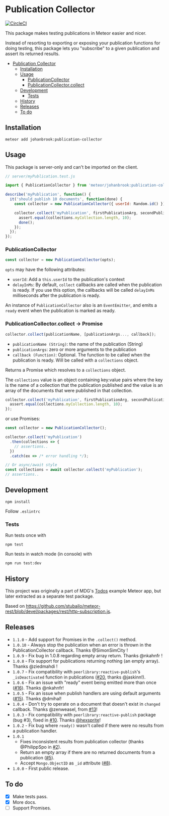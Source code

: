 # Publication Collector

[![CircleCI](https://img.shields.io/circleci/project/johanbrook/meteor-publication-collector.svg?maxAge=2592000)]()

This package makes testing publications in Meteor easier and nicer.

Instead of resorting to exporting or exposing your publication functions for doing testing, this package lets you "subscribe" to a given publication and assert its returned results.

<!-- START doctoc generated TOC please keep comment here to allow auto update -->
<!-- DON'T EDIT THIS SECTION, INSTEAD RE-RUN doctoc TO UPDATE -->

- [Publication Collector](#publication-collector)
  - [Installation](#installation)
  - [Usage](#usage)
    - [PublicationCollector](#publicationcollector)
    - [PublicationCollector.collect](#publicationcollectorcollect)
  - [Development](#development)
    - [Tests](#tests)
  - [History](#history)
  - [Releases](#releases)
  - [To do](#to-do)

<!-- END doctoc generated TOC please keep comment here to allow auto update -->

## Installation

```
meteor add johanbrook:publication-collector
```

## Usage

This package is server-only and can't be imported on the client.

```js
// server/myPublication.test.js

import { PublicationCollector } from 'meteor/johanbrook:publication-collector';

describe('myPublication', function() {
  it('should publish 10 documents', function(done) {
    const collector = new PublicationCollector({ userId: Random.id() });

    collector.collect('myPublication', firstPublicationArg, secondPublicationArg, (collections) => {
      assert.equal(collections.myCollection.length, 10);
      done();
    });
  });
});
```

### PublicationCollector

```js
const collector = new PublicationCollector(opts);
```

`opts` may have the following attributes:
- `userId`: Add a `this.userId` to the publication's context
- `delayInMs`: By default, `collect` callbacks are called when the publication is ready. If you use this option, the callbacks will be called `delayInMs` milliseconds after the publication is ready.

An instance of `PublicationCollector` also is an `EventEmitter`, and emits a `ready` event when the publication is marked as ready.

### PublicationCollector.collect -> Promise

```js
collector.collect(publicationName, [publicationArgs..., callback]);
```

- `publicationName (String)`:  the name of the publication (String)
- `publicationArgs`: zero or more arguments to the publication
- `callback (Function)`: Optional. The function to be called when the publication is ready. Will be called with a `collections` object.

Returns a Promise which resolves to a `collections` object.

The `collections` value is an object containing key:value pairs where the key is the name of a collection that the publication published and the value is an array of the documents that were published in that collection.

```js
collector.collect('myPublication', firstPublicationArg, secondPublicationArg, (collections) => {
  assert.equal(collections.myCollection.length, 10);
});
```

or use Promises:

```js
const collector = new PublicationCollector();

collector.collect('myPublication')
  .then(collections => {
    // assertions..
  })
  .catch(ex => /* error handling */);

// Or async/await style
const collections = await collector.collect('myPublication');
// assertions..
```

## Development

```
npm install
```

Follow `.eslintrc`

### Tests

Run tests once with

```
npm test
```

Run tests in watch mode (in console) with

```
npm run test:dev
```

## History

This project was originally a part of MDG's [Todos](https://github.com/meteor/todos) example Meteor app, but later extracted as a separate test package.

Based on https://github.com/stubailo/meteor-rest/blob/devel/packages/rest/http-subscription.js.

## Releases

- `1.1.0` - Add support for Promises in the `.collect()` method.
- `1.0.10` - Always stop the publication when an error is thrown in the PublicationCollector callback. Thanks @SimonSimCity !
- `1.0.9` - Fix bug in 1.0.8 regarding empty array return. Thanks @nkahnfr !
- `1.0.8` - Fix support for publications returning nothing (an empty array). Thanks @ziedmahdi !
- `1.0.7` - Fix compatibility with `peerlibrary:reactive-publish`'s `_isDeactivated` function in publications ([#20](https://github.com/johanbrook/meteor-publication-collector/pull/23), thanks @jaskinn!).
- `1.0.6` - Fix an issue with "ready" event being emitted more than once ([#16](https://github.com/johanbrook/meteor-publication-collector/pull/16)). Thanks @nkahnfr!
- `1.0.5` - Fix an issue when publish handlers are using default arguments ([#15](https://github.com/johanbrook/meteor-publication-collector/pull/15)). Thanks @dmihal!
- `1.0.4` - Don't try to operate on a document that doesn't exist in `changed` callback. Thanks @zenweasel, from [#13](https://github.com/johanbrook/meteor-publication-collector/pull/13)!
- `1.0.3` - Fix compatibility with `peerlibrary:reactive-publish` package (bug #3), fixed in [#10](https://github.com/johanbrook/meteor-publication-collector/pull/10). Thanks [@hexsprite](https://github.com/hexsprite)!
- `1.0.2` - Fix bug where `ready()` wasn't called if there were no results from a publication handler.
- `1.0.1`
  - Fixes inconsistent results from publication collector (thanks @PhilippSpo in [#2](https://github.com/johanbrook/meteor-publication-collector/issues/2)).
  - Return an empty array if there are no returned documents from a publication ([#5](https://github.com/johanbrook/meteor-publication-collector/issues/5)).
  - Accept `Mongo.ObjectID` as `_id` attribute ([#8](https://github.com/johanbrook/meteor-publication-collector/issues/8)).
- `1.0.0` - First public release.

## To do

- [x] Make tests pass.
- [x] More docs.
- [ ] Support Promises.
